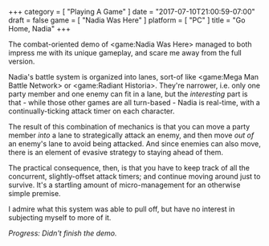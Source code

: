 +++
category = [ "Playing A Game" ]
date = "2017-07-10T21:00:59-07:00"
draft = false
game = [ "Nadia Was Here" ]
platform = [ "PC" ]
title = "Go Home, Nadia"
+++

The combat-oriented demo of <game:Nadia Was Here> managed to both impress me with its unique gameplay, and scare me away from the full version.

Nadia's battle system is organized into lanes, sort-of like <game:Mega Man Battle Network> or <game:Radiant Historia>.  They're narrower, i.e. only one party member and one enemy can fit in a lane, but the <i>interesting</i> part is that - while those other games are all turn-based - Nadia is real-time, with a continually-ticking attack timer on each character.

The result of this combination of mechanics is that you can move a party member <i>into</i> a lane to strategically attack an enemy, and then move <i>out of</i> an enemy's lane to avoid being attacked.  And since enemies can also move, there is an element of evasive strategy to staying ahead of them.

The practical consequence, then, is that you have to keep track of all the concurrent, slightly-offset attack timers; and continue moving around just to survive.  It's a startling amount of micro-management for an otherwise simple premise.

I admire what this system was able to pull off, but have no interest in subjecting myself to more of it.

<i>Progress: Didn't finish the demo.</i>
